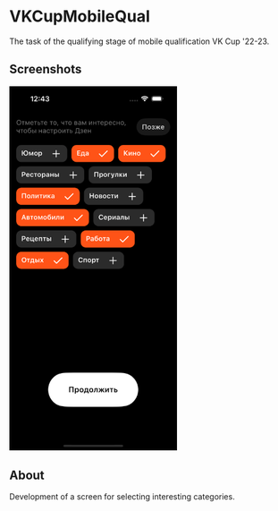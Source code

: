 # VKCupMobileQual
The task of the qualifying stage of mobile qualification VK Cup '22-23.

## Screenshots

<p align="left">
<img src="images/Simulator Screen Shot - iPhone 14 Pro - 2023-03-23 at 12.44.32.png" width="300">
</p>

## About
Development of a screen for selecting interesting categories.
